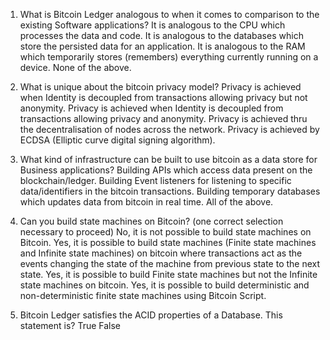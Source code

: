 1. What is Bitcoin Ledger analogous to when it comes to comparison to the existing Software applications?
   It is analogous to the CPU which processes the data and code.
   It is analogous to the databases which store the persisted data for an application.
   It is analogous to the RAM which temporarily stores (remembers) everything currently running on a device.
   None of the above.

2. What is unique about the bitcoin privacy model?
   Privacy is achieved when Identity is decoupled from transactions allowing privacy but not anonymity.
   Privacy is achieved when Identity is decoupled from transactions allowing privacy and anonymity.
   Privacy is achieved thru the decentralisation of nodes across the network.
   Privacy is achieved by ECDSA (Elliptic curve digital signing algorithm).

3. What kind of infrastructure can be built to use bitcoin as a data store for Business applications?
   Building APIs which access data present on the blockchain/ledger.
   Building Event listeners for listening to specific data/identifiers in the bitcoin transactions.
   Building temporary databases which updates data from bitcoin in real time.
   All of the above.
4. Can you build state machines on Bitcoin? (one correct selection necessary to proceed)
   No, it is not possible to build state machines on Bitcoin.
   Yes, it is possible to build state machines (Finite state machines and Infinite state machines) on bitcoin where transactions act as the events changing the state of the machine from previous state to the next state.
   Yes, it is possible to build Finite state machines but not the Infinite state machines on bitcoin.
   Yes, it is possible to build deterministic and non-deterministic finite state machines using Bitcoin Script.

5. Bitcoin Ledger satisfies the ACID properties of a Database. This statement is?
   True
   False
